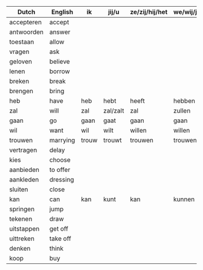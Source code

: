 | Dutch      | English  | ik    | jij/u    | ze/zij/hij/het | we/wij/jullie/u/zij |
|------------|----------|-------|----------|----------------|---------------------|
| accepteren | accept   |       |          |                |                     |
| antwoorden | answer   |       |          |                |                     |
| toestaan   | allow    |       |          |                |                     |
| vragen     | ask      |       |          |                |                     |
| geloven    | believe  |       |          |                |                     |
| lenen      | borrow   |       |          |                |                     |
| breken     | break    |       |          |                |                     |
| brengen    | bring    |       |          |                |                     |
| heb        | have     | heb   | hebt     | heeft          | hebben              |
| zal        | will     | zal   | zal/zalt | zal            | zullen              |
| gaan       | go       | gaan  | gaat     | gaan           | gaan                |
| wil        | want     | wil   | wilt     | willen         | willen              |
| trouwen    | marrying | trouw | trouwt   | trouwen        | trouwen             |
| vertragen  | delay    |       |          |                |                     |
| kies       | choose   |       |          |                |                     |
| aanbieden  | to offer |       |          |                |                     |
| aankleden  | dressing |       |          |                |                     |
| sluiten    | close    |       |          |                |                     |
| kan        | can      | kan   | kunt     | kan            | kunnen              |
| springen   | jump     |       |          |                |                     |
| tekenen    | draw     |       |          |                |                     |
| uitstappen | get off  |       |          |                |                     |
| uittreken  | take off |       |          |                |                     |
| denken     | think    |       |          |                |                     |
| koop       | buy      |       |          |                |                     |